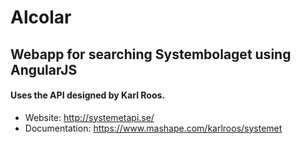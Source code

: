 Alcolar
=======

Webapp for searching Systembolaget using AngularJS
--------------------------------------------------

#### Uses the API designed by Karl Roos.
+ Website: http://systemetapi.se/
+ Documentation: https://www.mashape.com/karlroos/systemet
